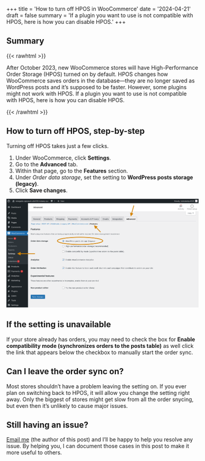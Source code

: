 +++
title = 'How to turn off HPOS in WooCommerce'
date = '2024-04-21'
draft = false
summary = 'If a plugin you want to use is not compatible with HPOS, here is how you can disable HPOS.'
+++

## Summary

{{< rawhtml >}}
<div class="rounded-lg px-8 py-4 bg-[#9D6095E3] text-gray-50 text-lg">
	<p>After October 2023, new WooCommerce stores will have High-Performance Order Storage (HPOS) turned on by default. HPOS changes how WooCommerce saves orders in the database—they are no longer saved as WordPress posts and it’s supposed to be faster. However, some plugins might not work with HPOS. If a plugin you want to use is not compatible with HPOS, here is how you can disable HPOS.</p>
</div>
{{< /rawhtml >}}

## How to turn off HPOS, step-by-step

Turning off HPOS takes just a few clicks.

1.  Under WooCommerce, click **Settings**.
2.  Go to the **Advanced** tab.
3.  Within that page, go to the **Features** section.
4.  Under _Order data storage_, set the setting to **WordPress posts storage (legacy)**.
5.  Click **Save changes**.

![Screenshot showing how to navigate to the settings page in WooCommerce where HPOS can be turned off.](turn-off-hpos-woocommerce.png)

## If the setting is unavailable

If your store already has orders, you may need to check the box for **Enable compatibility mode (synchronizes orders to the posts table)** as well click the link that appears below the checkbox to manually start the order sync.

## Can I leave the order sync on?

Most stores shouldn’t have a problem leaving the setting on. If you ever plan on switching back to HPOS, it will allow you change the setting right away. Only the biggest of stores might get slow from all the order snycing, but even then it’s unlikely to cause major issues.

## Still having an issue?

[Email me](mailto:john@getdashify.com) (the author of this post) and I’ll be happy to help you resolve any issue. By helping you, I can document those cases in this post to make it more useful to others.
